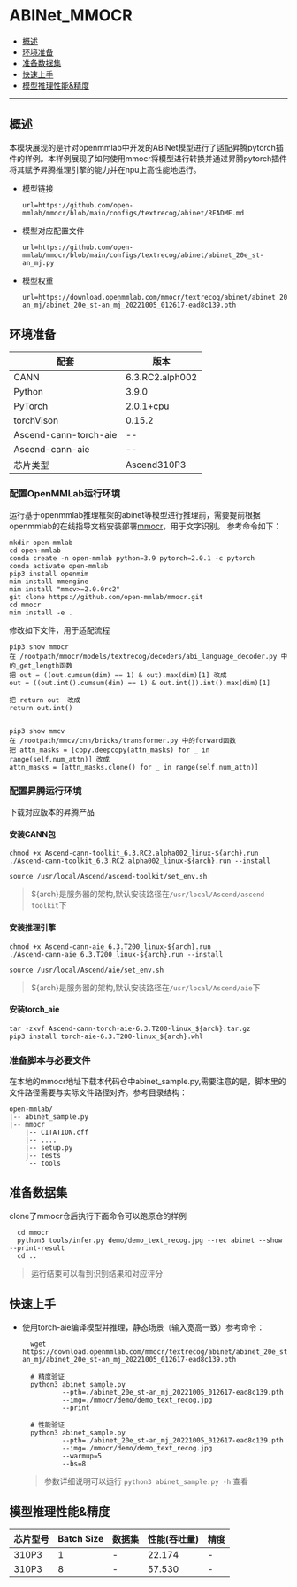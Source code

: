 # ABINet_MMOCR

- [概述](#ABSTRACT)
- [环境准备](#ENV_PREPARE)
- [准备数据集]()
- [快速上手](#QUICK_START)
- [模型推理性能&精度](#INFER_PERFORM)

***

## 概述 <a name="ABSTRACT"></a>
本模块展现的是针对openmmlab中开发的ABINet模型进行了适配昇腾pytorch插件的样例。本样例展现了如何使用mmocr将模型进行转换并通过昇腾pytorch插件将其赋予昇腾推理引擎的能力并在npu上高性能地运行。
- 模型链接
    ```
    url=https://github.com/open-mmlab/mmocr/blob/main/configs/textrecog/abinet/README.md
    ```
- 模型对应配置文件
    ```
    url=https://github.com/open-mmlab/mmocr/blob/main/configs/textrecog/abinet/abinet_20e_st-an_mj.py
    ```
- 模型权重
  ```
  url=https://download.openmmlab.com/mmocr/textrecog/abinet/abinet_20e_st-an_mj/abinet_20e_st-an_mj_20221005_012617-ead8c139.pth
  ```

## 环境准备 <a name="ENV_PREPARE"></a>
| 配套                   | 版本            | 
|-----------------------|-----------------| 
| CANN                  | 6.3.RC2.alph002 | 链接                                                          |
| Python                | 3.9.0           |                                                           
| PyTorch               | 2.0.1+cpu           |
| torchVison            | 0.15.2          |-
| Ascend-cann-torch-aie | --
| Ascend-cann-aie       | --
| 芯片类型               | Ascend310P3     |
### 配置OpenMMLab运行环境
运行基于openmmlab推理框架的abinet等模型进行推理前，需要提前根据openmmlab的在线指导文档安装部署[mmocr](https://github.com/open-mmlab/mmocr)，用于文字识别。
参考命令如下：
```
mkdir open-mmlab
cd open-mmlab
conda create -n open-mmlab python=3.9 pytorch=2.0.1 -c pytorch
conda activate open-mmlab
pip3 install openmim
mim install mmengine
mim install "mmcv>=2.0.0rc2"
git clone https://github.com/open-mmlab/mmocr.git
cd mmocr
mim install -e .

```
修改如下文件，用于适配流程
```
pip3 show mmocr
在 /rootpath/mmocr/models/textrecog/decoders/abi_language_decoder.py 中的_get_length函数
把 out = ((out.cumsum(dim) == 1) & out).max(dim)[1] 改成
out = ((out.int().cumsum(dim) == 1) & out.int()).int().max(dim)[1]

把 return out  改成
return out.int()


pip3 show mmcv
在 /rootpath/mmcv/cnn/bricks/transformer.py 中的forward函数
把 attn_masks = [copy.deepcopy(attn_masks) for _ in range(self.num_attn)] 改成
attn_masks = [attn_masks.clone() for _ in range(self.num_attn)]
```
### 配置昇腾运行环境
下载对应版本的昇腾产品
#### 安装CANN包

```
chmod +x Ascend-cann-toolkit_6.3.RC2.alpha002_linux-${arch}.run 
./Ascend-cann-toolkit_6.3.RC2.alpha002_linux-${arch}.run --install

source /usr/local/Ascend/ascend-toolkit/set_env.sh
```
> ${arch}是服务器的架构,默认安装路径在`/usr/local/Ascend/ascend-toolkit`下

#### 安装推理引擎

```
chmod +x Ascend-cann-aie_6.3.T200_linux-${arch}.run
./Ascend-cann-aie_6.3.T200_linux-${arch}.run --install

source /usr/local/Ascend/aie/set_env.sh
```
> ${arch}是服务器的架构,默认安装路径在`/usr/local/Ascend/aie`下

#### 安装torch_aie

```
tar -zxvf Ascend-cann-torch-aie-6.3.T200-linux_${arch}.tar.gz
pip3 install torch-aie-6.3.T200-linux_${arch}.whl
```


### 准备脚本与必要文件
在本地的mmocr地址下载本代码仓中abinet_sample.py,需要注意的是，脚本里的文件路径需要与实际文件路径对齐。参考目录结构：
```
open-mmlab/
|-- abinet_sample.py
|-- mmocr
    |-- CITATION.cff
    |-- ....
    |-- setup.py
    |-- tests
    `-- tools
```

## 准备数据集 <a name="DATASET_PREPARE"></a>
clone了mmocr仓后执行下面命令可以跑原仓的样例
```
  cd mmocr
  python3 tools/infer.py demo/demo_text_recog.jpg --rec abinet --show --print-result
  cd ..
```
> 运行结束可以看到识别结果和对应评分
## 快速上手 <a name="QUICK_START"></a>

- 使用torch-aie编译模型并推理，静态场景（输入宽高一致）参考命令：

  ```
    wget https://download.openmmlab.com/mmocr/textrecog/abinet/abinet_20e_st-an_mj/abinet_20e_st-an_mj_20221005_012617-ead8c139.pth

    # 精度验证
    python3 abinet_sample.py 
            --pth=./abinet_20e_st-an_mj_20221005_012617-ead8c139.pth 
            --img=./mmocr/demo/demo_text_recog.jpg
            --print

    # 性能验证
    python3 abinet_sample.py 
            --pth=./abinet_20e_st-an_mj_20221005_012617-ead8c139.pth 
            --img=./mmocr/demo/demo_text_recog.jpg
            --warmup=5
            --bs=8
  ```
  > 参数详细说明可以运行 `python3 abinet_sample.py -h` 查看


## 模型推理性能&精度 <a name="INFER_PERFORM"></a>
| 芯片型号 | Batch Size | 数据集    | 性能(吞吐量) | 精度 |
|---------|------------|-----------|------|------|
| 310P3   | 1          | - | 22.174 | - |
| 310P3   | 8          | - | 57.530 | - |
